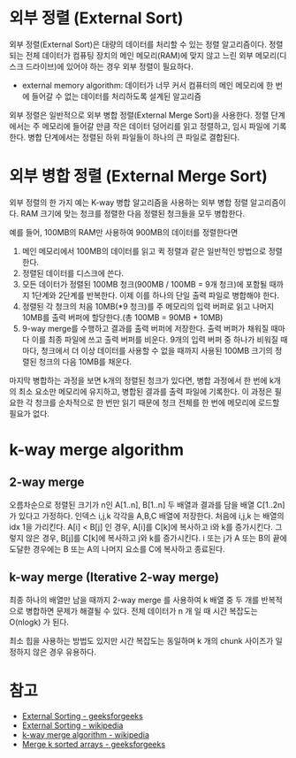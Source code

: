 # 외부 정렬 (External Sort)
외부 정렬(External Sort)은 대량의 데이터를 처리할 수 있는 정렬 알고리즘이다. 정렬되는 전체 데이터가 컴퓨팅 장치의 메인 메모리(RAM)에 맞지 않고 느린 외부 메모리(디스크 드라이브)에 있어야 하는 경우 외부 정렬이 필요하다.
- external memory algorithm: 데이터가 너무 커서 컴퓨터의 메인 메모리에 한 번에 들어갈 수 없는 데이터를 처리하도록 설계된 알고리즘

외부 정렬은 일반적으로 외부 병합 정렬(External Merge Sort)을 사용한다. 정렬 단계에서는 주 메모리에 들어갈 만큼 작은 데이터 덩어리를 읽고 정렬하고, 임시 파일에 기록한다. 병합 단계에서는 정렬된 하위 파일들이 하나의 큰 파일로 결합된다.


# 외부 병합 정렬 (External Merge Sort)
외부 정렬의 한 가지 예는 K-way 병합 알고리즘을 사용하는 외부 병합 정렬 알고리즘이다. RAM 크기에 맞는 청크를 정렬한 다음 정렬된 청크들을 모두 병합한다.

예를 들어, 100MB의 RAM만 사용하여 900MB의 데이터를 정렬한다면
1. 메인 메모리에서 100MB의 데이터를 읽고 퀵 정렬과 같은 일반적인 방법으로 정렬한다.
2. 정렬된 데이터를 디스크에 쓴다.
3. 모든 데이터가 정렬된 100MB 청크(900MB / 100MB = 9개 청크)에 포함될 때까지 1단계와 2단계를 반복한다. 이제 이를 하나의 단일 출력 파일로 병합해야 한다.
4. 정렬된 각 청크의 처음 10MB(*9 청크)를 주 메모리의 입력 버퍼로 읽고 나머지 10MB를 출력 버퍼에 할당한다.(총 100MB = 90MB + 10MB)
5. 9-way merge를 수행하고 결과를 출력 버퍼에 저장한다. 출력 버퍼가 채워질 때마다 이를 최종 파일에 쓰고 출력 버퍼를 비운다. 9개의 입력 버퍼 중 하나가 비워질 때마다, 청크에서 더 이상 데이터를 사용할 수 없을 때까지 사용된 100MB 크기의 정렬된 청크의 다음 10MB를 채운다.

마지막 병합하는 과정을 보면 k개의 정렬된 청크가 있다면, 병합 과정에서 한 번에 k개의 최소 요소만 메모리에 유지하고, 병합된 결과를 출력 파일에 기록한다. 이 과정은 필요한 각 청크를 순차적으로 한 번만 읽기 때문에 청크 전체를 한 번에 메모리에 로드할 필요가 없다.


# k-way merge algorithm

## 2-way merge
오름차순으로 정렬된 크기가 n인 A[1..n], B[1..n] 두 배열과 결과를 담을 배열 C[1..2n]가 있다고 가정하다. 인덱스 i,j,k 각각을 A,B,C 배열에 저장한다. 처음에 i,j,k 는 배열의 idx 1을 가리킨다. A[i] < B[j] 인 경우, A[i]를 C[k]에 복사하고 i와 k를 증가시킨다. 그렇지 않은 경우, B[j]를 C[k]에 복사하고 j와 k를 증가시킨다. i 또는 j가 A 또는 B의 끝에 도달한 경우에는 B 또는 A의 나머지 요소를 C에 복사하고 종료된다.

## k-way merge (Iterative 2-way merge)
최종 하나의 배열만 남을 때까지 2-way merge 를 사용하여 k 배열 중 두 개를 반복적으로 병합하면 문제가 해결될 수 있다. 전체 데이터가 n 개 일 때 시간 복잡도는 O(nlogk) 가 된다.

최소 힙을 사용하는 방법도 있지만 시간 복잡도는 동일하며 k 개의 chunk 사이즈가 일정하지 않은 경우 유용하다.


# 참고
- [External Sorting - geeksforgeeks](https://www.geeksforgeeks.org/external-sorting/)
- [External Sorting - wikipedia](https://en.wikipedia.org/wiki/External_sorting)
- [k-way merge algorithm - wikipedia](https://en.wikipedia.org/wiki/K-way_merge_algorithm)
- [Merge k sorted arrays - geeksforgeeks](https://www.geeksforgeeks.org/merge-k-sorted-arrays/)

